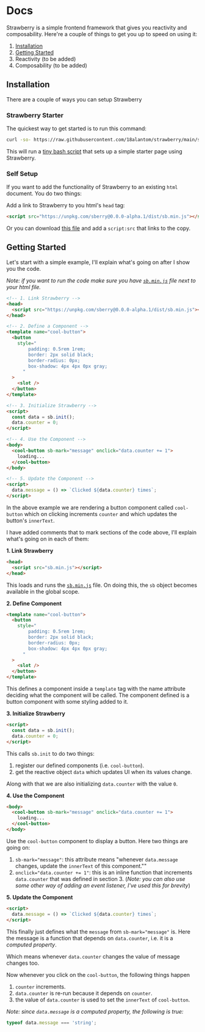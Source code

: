 # Docs

Strawberry is a simple frontend framework that gives you reactivity and
composability. Here're a couple of things to get you up to speed on using it:

1. [Installation](#installation)
2. [Getting Started](#getting-started)
3. Reactivity (to be added)
4. Composability (to be added)

## Installation

There are a couple of ways you can setup Strawberry

### Strawberry Starter

The quickest way to get started is to run this command:

```bash
curl -so- https://raw.githubusercontent.com/18alantom/strawberry/main/setup.sh | bash
```

This will run a [tiny bash script](https://github.com/18alantom/strawberry/blob/main/setup.sh) that sets up a simple starter page using Strawberry.

### Self Setup

If you want to add the functionality of Strawberry to an existing `html` document. You do two things:

Add a link to Strawberry to you html's `head` tag:

```html
<script src="https://unpkg.com/sberry@0.0.0-alpha.1/dist/sb.min.js"></script>
```

Or you can download [this file](https://raw.githubusercontent.com/18alantom/strawberry/main/dist/sb.min.js) and add a `script:src` that links to the copy.

## Getting Started

Let's start with a simple example, I'll explain what's going on after I show you the code.

_Note: if you want to run the code make sure you have [`sb.min.js`](https://raw.githubusercontent.com/18alantom/strawberry/main/dist/sb.min.js) file next to your html file._

```html
<!-- 1. Link Strawberry -->
<head>
  <script src="https://unpkg.com/sberry@0.0.0-alpha.1/dist/sb.min.js"></script>
</head>

<!-- 2. Define a Component -->
<template name="cool-button">
  <button
    style="
        padding: 0.5rem 1rem;
        border: 2px solid black;
        border-radius: 0px;
        box-shadow: 4px 4px 0px gray;
      "
  >
    <slot />
  </button>
</template>

<!-- 3. Initialize Strawberry -->
<script>
  const data = sb.init();
  data.counter = 0;
</script>

<!-- 4. Use the Component -->
<body>
  <cool-button sb-mark="message" onclick="data.counter += 1">
    loading...
  </cool-button>
</body>

<!-- 5. Update the Component -->
<script>
  data.message = () => `Clicked ${data.counter} times`;
</script>
```

In the above example we are rendering a button component called `cool-button`
which on clicking increments `counter` and which updates the button's
`innerText`.

I have added comments that to mark sections of the code above, I'll explain what's going on in each of them:

**1. Link Strawberry**

```html
<head>
  <script src="sb.min.js"></script>
</head>
```

This loads and runs the
[`sb.min.js`](https://github.com/18alantom/strawberry/blob/main/dist/sb.min.js)
file. On doing this, the `sb` object becomes available in the global scope.

**2. Define Component**

```html
<template name="cool-button">
  <button
    style="
        padding: 0.5rem 1rem;
        border: 2px solid black;
        border-radius: 0px;
        box-shadow: 4px 4px 0px gray;
      "
  >
    <slot />
  </button>
</template>
```

This defines a component inside a `template` tag with the
name attribute deciding what the component will be called. The component
defined is a button component with some styling added to it.

**3. Initialize Strawberry**

```html
<script>
  const data = sb.init();
  data.counter = 0;
</script>
```

This calls `sb.init` to do two things:

1. register our defined components (i.e. `cool-button`).
2. get the reactive object `data` which updates UI when its values change.

Along with that we are also initializing `data.counter` with the value `0`.

**4. Use the Component**

```html
<body>
  <cool-button sb-mark="message" onclick="data.counter += 1">
    loading...
  </cool-button>
</body>
```

Use the `cool-button` component to display a button. Here two things are going on:

1. `sb-mark="message"`: this attribute means "whenever `data.message` changes,
   update the `innerText` of this component.""
2. `onclick="data.counter += 1"`: this is an inline function that increments
   `data.counter` that was defined in section 3. (_Note: you can also use some other way of adding an event listener, I've used this for brevity_)

**5. Update the Component**

```html
<script>
  data.message = () => `Clicked ${data.counter} times`;
</script>
```

This finally just defines what the `message` from `sb-mark="message"` is. Here
the message is a function that depends on `data.counter`, i.e. it is a _computed property_.

Which means whenever `data.counter` changes the value of message changes too.

Now whenever you click on the `cool-button`, the following things happen

1. `counter` increments.
2. `data.counter` is re-run because it depends on `counter`.
3. the value of `data.counter` is used to set the `innerText` of `cool-button`.

_Note: since `data.message` is a computed property, the following is true:_

```javascript
typeof data.message === 'string';
```
